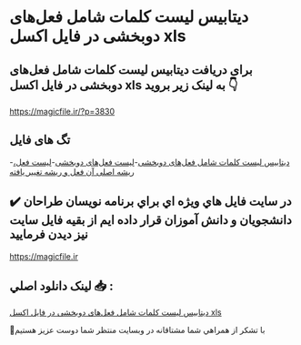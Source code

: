 # دیتابیس لیست کلمات شامل فعل‌های دوبخشی در فایل اکسل xls

## برای دریافت دیتابیس لیست کلمات شامل فعل‌های دوبخشی در فایل اکسل xls به لینک زیر بروید 👇

https://magicfile.ir/?p=3830

## تگ های فایل

-[دیتابیس لیست کلمات شامل فعل‌های دوبخشی](https://magicfile.ir/product/%d8%af%db%8c%d8%aa%d8%a7%d8%a8%db%8c%d8%b3%d9%84%db%8c%d8%b3%d8%aa-%da%a9%d9%84%d9%85%d8%a7%d8%aa-%d8%b4%d8%a7%d9%85%d9%84-%d9%81%d8%b9%d9%84%d9%87%d8%a7%db%8c-%d8%af%d9%88%d8%a8%d8%ae%d8%b4%db%8c-%d8%a7%da%a9%d8%b3%d9%84-xls/)-[لیست فعل‌های دوبخشی](https://magicfile.ir/product/%d8%af%db%8c%d8%aa%d8%a7%d8%a8%db%8c%d8%b3%d9%84%db%8c%d8%b3%d8%aa-%da%a9%d9%84%d9%85%d8%a7%d8%aa-%d8%b4%d8%a7%d9%85%d9%84-%d9%81%d8%b9%d9%84%d9%87%d8%a7%db%8c-%d8%af%d9%88%d8%a8%d8%ae%d8%b4%db%8c-%d8%a7%da%a9%d8%b3%d9%84-xls/)-[لیست فعل، ریشه اصلی آن فعل و ریشه تغییر یافته](https://magicfile.ir/product/%d8%af%db%8c%d8%aa%d8%a7%d8%a8%db%8c%d8%b3%d9%84%db%8c%d8%b3%d8%aa-%da%a9%d9%84%d9%85%d8%a7%d8%aa-%d8%b4%d8%a7%d9%85%d9%84-%d9%81%d8%b9%d9%84%d9%87%d8%a7%db%8c-%d8%af%d9%88%d8%a8%d8%ae%d8%b4%db%8c-%d8%a7%da%a9%d8%b3%d9%84-xls/)

## ✔️ در سايت فايل هاي ويژه اي براي برنامه نويسان طراحان دانشجويان و دانش آموزان قرار داده ايم از بقيه فايل سايت نيز ديدن فرماييد

https://magicfile.ir


## لينک دانلود اصلي 📥 :

[دیتابیس لیست کلمات شامل فعل‌های دوبخشی در فایل اکسل xls](https://magicfile.ir/product/%d8%af%db%8c%d8%aa%d8%a7%d8%a8%db%8c%d8%b3%d9%84%db%8c%d8%b3%d8%aa-%da%a9%d9%84%d9%85%d8%a7%d8%aa-%d8%b4%d8%a7%d9%85%d9%84-%d9%81%d8%b9%d9%84%d9%87%d8%a7%db%8c-%d8%af%d9%88%d8%a8%d8%ae%d8%b4%db%8c-%d8%a7%da%a9%d8%b3%d9%84-xls/) 


🙏با تشکر از همراهي شما مشتاقانه در وبسایت منتظر شما دوست عزیز هستیم

